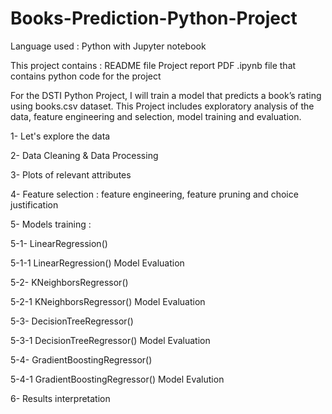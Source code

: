 # Books-Prediction-Python-Project

Language used : Python with Jupyter notebook

This project contains :   README file 
                          Project report PDF
                          .ipynb file that contains python code for the project

For the DSTI Python Project, I will train a model that predicts a book’s rating using books.csv dataset. This Project includes exploratory analysis of the data, feature engineering and selection, model training and evaluation.

1- Let's explore the data

2- Data Cleaning & Data Processing

3- Plots of relevant attributes

4- Feature selection : feature engineering, feature pruning and choice justification

5- Models training :

5-1- LinearRegression()

5-1-1 LinearRegression() Model Evaluation

5-2- KNeighborsRegressor()

5-2-1 KNeighborsRegressor() Model Evaluation

5-3- DecisionTreeRegressor()

5-3-1 DecisionTreeRegressor() Model Evaluation

5-4- GradientBoostingRegressor()

5-4-1 GradientBoostingRegressor() Model Evalution

6- Results interpretation

